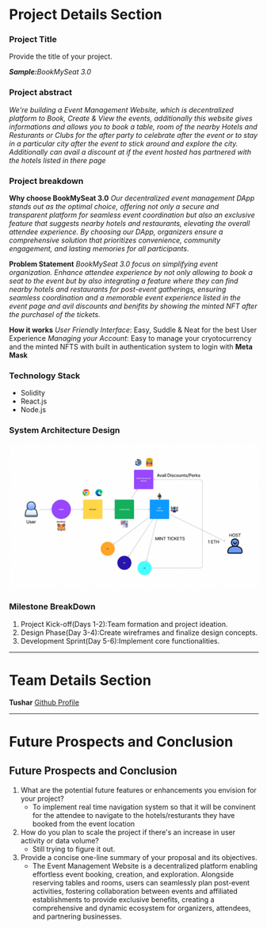 # Project Details Section


### Project Title

Provide the title of your project.

**_Sample:_**_BookMySeat 3.0_

### Project abstract

_We're building a Event Management Website, which is decentralized platform to Book, Create & View the events, additionally this website gives informations and allows you to book a table, room  of the nearby Hotels and Resturants or Clubs for the after party to celebrate after the event or to stay in a particular city after the event to stick around and explore  the city. Additionally can avail a discount at if the event hosted has partnered with the hotels listed in there page_

### Project breakdown 
**Why choose BookMySeat 3.0**
_Our decentralized event management DApp stands out as the optimal choice, offering not only a secure and transparent platform for seamless event coordination but also an exclusive feature that suggests nearby hotels and restaurants, elevating the overall attendee experience. By choosing our DApp, organizers ensure a comprehensive solution that prioritizes convenience, community engagement, and lasting memories for all participants._

**Problem Statement**
_BookMySeat 3.0 focus on simplifying event organization. Enhance attendee experience by not only allowing to book a seat to the event but by also  integrating a feature where they can find  nearby hotels and restaurants for post-event gatherings, ensuring seamless coordination and a memorable event experience listed in the event page and avil discounts and benifits by showing the minted NFT after the purchasel of the tickets._

**How it works**
_User Friendly Interface_: Easy, Suddle & Neat for the best User Experience
_Managing your Account_: Easy to manage your cryotocurrency and the minted NFTS with built in authentication system to login with **Meta Mask**

### Technology Stack
* Solidity 
* React.js
* Node.js

### System Architecture Design
![Image Alt Text](System%20architecture.jpeg)

### Milestone BreakDown
1. Project Kick-off(Days 1-2):Team formation and project ideation.
2. Design Phase(Day 3-4):Create wireframes and finalize design concepts.
3. Development Sprint(Day 5-6):Implement core functionalities.

---

# Team Details Section 

 **Tushar** [Github Profile](https://github.com/Tushar-ba/Profile)

-----
# Future Prospects and Conclusion



## **Future Prospects and Conclusion**


1. What are the potential future features or enhancements you envision for your project?
   - To implement real time navigation system so that it will be convinent for the attendee to navigate to the hotels/resturants they have booked from the event location 
2. How do you plan to scale the project if there's an increase in user activity or data volume?
   -  Still trying to figure it out.
3. Provide a concise one-line summary of your proposal and its objectives.
   -  The Event Management Website is a decentralized platform enabling effortless event booking, creation, and exploration. Alongside reserving tables and rooms, users can seamlessly plan post-event activities, fostering collaboration between events and affiliated establishments to provide exclusive benefits, creating a comprehensive and dynamic ecosystem for organizers, attendees, and partnering businesses.